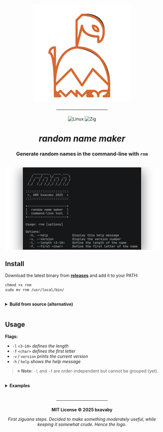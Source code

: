 <div align="center">

<img src="assets/rnml.svg" width="320" alt="rnm logo" />

─────────────────

![Linux](https://img.shields.io/badge/Linux-000000?style=for-the-badge&logo=linux&logoColor=D86830)
![Zig](https://img.shields.io/badge/Zig-%23000000.svg?style=for-the-badge&logo=zig&logoColor=D86830)

# _random name maker_

### Generate random names in the command-line with ```rnm```

<br>

<img src="assets/help.png" width="958" alt="rnm help" />

<br>

<div align="left">

## Install

Download the latest binary from [**releases**](../../releases/latest) and add it to your PATH:

```
chmod +x rnm
sudo mv rnm /usr/local/bin/
```

<br>

<details>
<summary><b>Build from source (alternative)</b></summary>

<br>

```
git clone https://github.com/bxavaby/rnm.git
cd rnm
zig build -Doptimize=ReleaseFast
sudo mv zig-out/bin/rnm /usr/local/bin/
```

</details>

<br>

## Usage

**Flags:**
- `-l` `<3–10>` _defines the length_ 
- `-f` `<char>` _defines the first letter_
- `-v` / `version` _prints the current version_ 
- `-h` / `help` _shows the help message_

> ※ **Note:** `-l` and `-f` are order-independent but cannot be grouped (yet).

<br>

<details>
<summary><b>Examples</b></summary>

<br>

```
$ rnm
favoda
```

```
$ rnm -l 4
pace
```

```
$ rnm -f l -l 4 && rnm -f e -l 5
losa
ezura
```

</details>

</div>

<br>

─────────────────

**MIT License © 2025 bxavaby**

*First ziguana steps. Decided to make something moderately useful, while keeping it somewhat crude. Hence the logo.*

</div>
